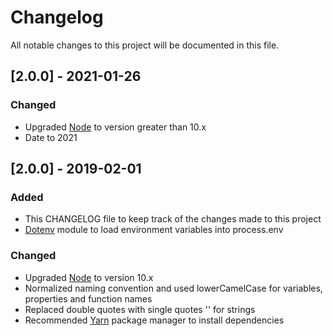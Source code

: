 # Changelog

All notable changes to this project will be documented in this file.

## [2.0.0] - 2021-01-26

### Changed

- Upgraded [Node](https://github.com/nodejs/node) to version greater than 10.x
- Date to 2021

## [2.0.0] - 2019-02-01

### Added

- This CHANGELOG file to keep track of the changes made to this project
- [Dotenv](https://github.com/motdotla/dotenv) module to load environment variables into process.env

### Changed

- Upgraded [Node](https://github.com/nodejs/node) to version 10.x
- Normalized naming convention and used lowerCamelCase for variables, properties and function names
- Replaced double quotes with single quotes '' for strings
- Recommended [Yarn](https://github.com/yarnpkg/yarn) package manager to install dependencies

